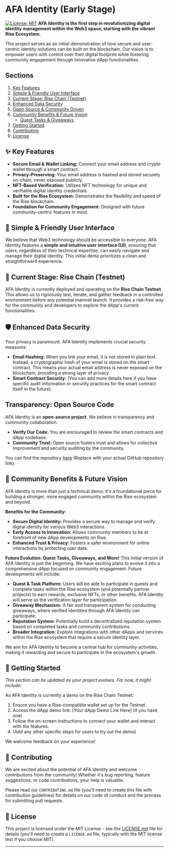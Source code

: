 # AFA Identity (Early Stage)

[![License: MIT](https://img.shields.io/badge/License-MIT-yellow.svg)](https://opensource.org/licenses/MIT) **AFA Identity is the first step in revolutionizing digital identity management within the Web3 space, starting with the vibrant Rise Ecosystem.**

This project serves as an initial demonstration of how secure and user-centric identity solutions can be built on the blockchain. Our vision is to empower users with control over their digital footprint while fostering community engagement through innovative dApp functionalities.

## Sections
1.  [Key Features](#-key-features)
2.  [Simple & Friendly User Interface](#-simple--friendly-user-interface)
3.  [Current Stage: Rise Chain (Testnet)](#-current-stage-rise-chain-testnet)
4.  [Enhanced Data Security](#-enhanced-data-security)
5.  [Open Source & Community Driven](#-open-source--community-driven)
6.  [Community Benefits & Future Vision](#-community-benefits--future-vision)
    * [Quest Tasks & Giveaways](#quest-tasks--giveaways)
7.  [Getting Started](#-getting-started)
8.  [Contributing](#-contributing)
9.  [License](#-license)

## ✨ Key Features
* **Secure Email & Wallet Linking:** Connect your email address and crypto wallet through a smart contract.
* **Privacy-Preserving:** Your email address is hashed and stored securely on-chain, never exposed publicly.
* **NFT-Based Verification:** Utilizes NFT technology for unique and verifiable digital identity credentials.
* **Built for the Rise Ecosystem:** Demonstrates the flexibility and speed of the Rise blockchain.
* **Foundation for Community Engagement:** Designed with future community-centric features in mind.

## 🎨 Simple & Friendly User Interface
We believe that Web3 technology should be accessible to everyone. AFA Identity features a **simple and intuitive user interface (UI)**, ensuring that users, regardless of their technical expertise, can easily navigate and manage their digital identity. This initial demo prioritizes a clean and straightforward experience.

## 🌱 Current Stage: Rise Chain (Testnet)
AFA Identity is currently deployed and operating on the **Rise Chain Testnet**. This allows us to rigorously test, iterate, and gather feedback in a controlled environment before any potential mainnet launch. It provides a risk-free way for the community and developers to explore the dApp's current functionalities.

## 🛡️ Enhanced Data Security
Your privacy is paramount. AFA Identity implements crucial security measures:
* **Email Hashing:** When you link your email, it is not stored in plain text. Instead, a cryptographic hash of your email is stored on the smart contract. This means your actual email address is never exposed on the blockchain, providing a strong layer of privacy.
* **Smart Contract Security:** (You can add more details here if you have specific audit information or security practices for the smart contract itself in the future).

##  Transparency: Open Source Code
AFA Identity is an **open-source project**. We believe in transparency and community collaboration.
* **Verify Our Code:** You are encouraged to review the smart contracts and dApp codebase.
* **Community Trust:** Open source fosters trust and allows for collective improvement and security auditing by the community.

You can find the repository [here](https://github.com/your-username/afa-identity) (Replace with your actual GitHub repository link).

## 🤝 Community Benefits & Future Vision
AFA Identity is more than just a technical demo; it's a foundational piece for building a stronger, more engaged community within the Rise ecosystem and beyond.

**Benefits for the Community:**
* **Secure Digital Identity:** Provides a secure way to manage and verify digital identity for various Web3 interactions.
* **Early Access to Innovation:** Allows community members to be at forefront of new dApp developments on Rise.
* **Enhanced Trust & Privacy:** Fosters a safer environment for online interactions by protecting user data.

**Future Evolution: Quest Tasks, Giveaways, and More!**
This initial version of AFA Identity is just the beginning. We have exciting plans to evolve it into a comprehensive dApp focused on community engagement. Future developments will include:
* **Quest & Task Platform:** Users will be able to participate in quests and complete tasks within the Rise ecosystem (and potentially partner projects) to earn rewards, exclusive NFTs, or other benefits. AFA Identity will serve as the verification layer for participation.
* **Giveaway Mechanism:** A fair and transparent system for conducting giveaways, where verified identities through AFA Identity can participate.
* **Reputation System:** Potentially build a decentralized reputation system based on completed tasks and community contributions.
* **Broader Integration:** Explore integrations with other dApps and services within the Rise ecosystem that require a secure identity layer.

We aim for AFA Identity to become a central hub for community activities, making it rewarding and secure to participate in the ecosystem's growth.

## 🚀 Getting Started
_This section can be updated as your project evolves. For now, it might include:_

As AFA Identity is currently a demo on the Rise Chain Testnet:
1.  Ensure you have a Rise-compatible wallet set up for the Testnet.
2.  Access the dApp demo link: [Your dApp Demo Link Here] (If you have one)
3.  Follow the on-screen instructions to connect your wallet and interact with the features.
4.  (Add any other specific steps for users to try out the demo)

We welcome feedback on your experience!

## 🔧 Contributing
We are excited about the potential of AFA Identity and welcome contributions from the community! Whether it's bug reporting, feature suggestions, or code contributions, your help is valuable.

Please read our `CONTRIBUTING.md` file (you'll need to create this file with contribution guidelines) for details on our code of conduct and the process for submitting pull requests.

## 📜 License
This project is licensed under the MIT License - see the [LICENSE.md](LICENSE.md) file for details (you'll need to create a `LICENSE.md` file, typically with the MIT license text if you choose MIT).

---